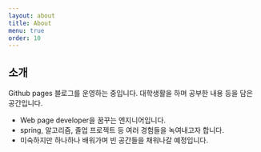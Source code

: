 ```yaml
---
layout: about
title: About
menu: true
order: 10
---
```


## 소개

Github pages 블로그를 운영하는 중입니다. 대학생활을 하며 공부한 내용 등을 담은 공간입니다.
* Web page developer을 꿈꾸는 엔지니어입니다. 
* spring, 알고리즘, 졸업 프로젝트 등 여러 경험들을 녹여내고자 합니다.
* 미숙하지만 하나하나 배워가며 빈 공간들을 채워나갈 예정입니다.